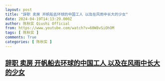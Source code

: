 ```yaml
---
layout: post
title: "辞职 卖房 开帆船去环球的中国工人 以及在风雨中长大的少女"
date: 2024-04-19T14:13:29.000Z
author: 陈秋实 Qiushi Official
from: https://www.youtube.com/watch?v=60W8vSiOhOM
tags: [ 陈秋实 ]
comments: True
categories: [ 陈秋实 ]
---
```

<!--1713536009000-->
[辞职 卖房 开帆船去环球的中国工人 以及在风雨中长大的少女](https://www.youtube.com/watch?v=60W8vSiOhOM)
------

<div>

</div>
